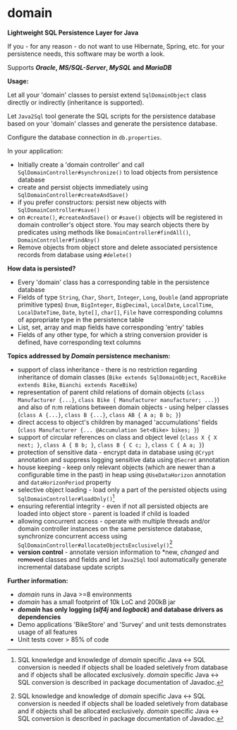 # domain
**Lightweight SQL Persistence Layer for Java**

If you - for any reason - do not want to use Hibernate, Spring, etc. for your persistence needs, this software may be worth a look. 

Supports ***Oracle*, *MS/SQL-Server*, *MySQL* and *MariaDB***

**Usage:**

Let all your 'domain' classes to persist extend `SqlDomainObject` class directly or indirectly (inheritance is supported).

Let `Java2Sql` tool generate the SQL scripts for the persistence database based on your 'domain' classes and generate the persistence database.

Configure the database connection in `db.properties`.

In your application:
   - Initially create a 'domain controller' and call `SqlDomainController#synchronize()` to load objects from persistence database
   - create and persist objects immediately using `SqlDomainController#createAndSave()`
   - if you prefer constructors: persist new objects with `SqlDomainController#save()`
   - on `#create()`, `#createAndSave()` or `#save()` objects will be registered in domain controller's object store. You may search objects there by predicates using methods like `DomainController#findAll()`, `DomainController#findAny()`
   - Remove objects from object store and delete associated persistence records from database using `#delete()`

**How data is persisted?**
- Every 'domain' class has a corresponding table in the persistence database
- Fields of type `String`, `Char`, `Short`, `Integer`, `Long`, `Double` (and appropriate primitive types) `Enum`, `BigInteger`, `BigDecimal`, `LocalDate`, `LocalTime`, `LocalDateTime`, `Date`, `byte[]`, `char[]`, `File` have corresponding columns of appropriate type in the persistence table
- List, set, array and map fields have corresponding 'entry' tables
- Fields of any other type, for which a string conversion provider is defined, have corresponding text columns

**Topics addressed by *Domain* persistence mechanism:**
- support of class inheritance - there is no restriction regarding inheritance of domain classes (`Bike extends SqlDomainObject`, `RaceBike extends Bike`, `Bianchi extends RaceBike`)
- representation of parent child relations of domain objects (`class Manufacturer {...}`, `class Bike { Manufacturer manufacturer; ...}`) and also of n:m relations between domain objects - using helper classes (`class A {...}`, `class B {...}`, `class AB { A a; B b; }`)
- direct access to object's children by managed 'accumulations' fields (`class Manufacturer {... @Accumulation Set<Bike> bikes; }`)
- support of circular references on class and object level (`class X { X next; }`, `class A { B b; }`, `class B { C c; }`, `class C { A a; }`)
- protection of sensitive data - encrypt data in database using `@Crypt` annotation and suppress logging sensitive data using `@Secret` annotation
- house keeping - keep only relevant objects (which are newer than a configurable time in the past) in heap using `@UseDataHorizon` annotation and `dataHorizonPeriod` property  
- selective object loading - load only a part of the persisted objects using `SqlDomainController#loadOnly()`[^1]
- ensuring referential integrity - even if not all persisted objects are loaded into object store - parent is loaded if child is loaded
- allowing concurrent access - operate with multiple threads and/or domain controller instances on the same persistence database, synchronize concurrent access using `SqlDomainController#allocateObjectsExclusively()`[^1]
- **version control** - annotate version information to \*new, *changed* and ~~removed~~ classes and fields and let `Java2Sql` tool automatically generate incremental database update scripts 

[^1]: SQL knowledge and knowledge of *domain* specific Java <-> SQL conversion is needed if objects shall be loaded seletively from database and if objects shall be allocated exclusively. *domain* specific Java <-> SQL conversion is described in package documentation of Javadoc.

**Further information:**
- *domain* runs in Java >=8 environments
- *domain* has a small footprint of 10k LoC and 200kB jar
- ***domain* has only logging (*slf4j* and *logback*) and database drivers as dependencies**
- Demo applications 'BikeStore' and 'Survey' and unit tests demonstrates usage of all features  
- Unit tests cover > 85% of code
